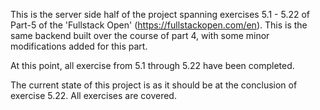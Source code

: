 This is the server side half of the project spanning exercises 5.1 - 5.22 of Part-5 of the 'Fullstack Open' (https://fullstackopen.com/en). This is the same backend built over the course of part 4, with some minor modifications added for this part.

At this point, all exercise from 5.1 through 5.22 have been completed. 

The current state of this project is as it should be at the conclusion of exercise 5.22. All exercises are covered.